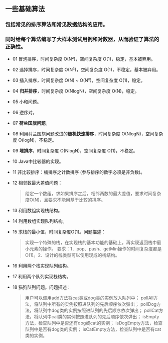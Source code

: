 ## 一些基础算法
### 包括常见的排序算法和常见数据结构的应用。
### 同时给每个算法编写了大样本测试用例和对数器，从而验证了算法的正确性。

- 01 冒泡排序，时间复杂度 O(N²)，空间复杂度 O(1)，稳定，基本被弃用。

- 02 选择排序，时间复杂度 O(N²)，空间复杂度 O(1)，不稳定，基本被弃用。

- 03 插入排序，时间复杂度 O(N) ~ O(N²)，空间复杂度 O(1)，稳定。

- 04 **归并排序**，时间复杂度 O(NlogN)，空间复杂度 O(N)，稳定。

- 05 小和问题。

- 06 逆序对。

- 07 **荷兰国旗问题**。

- 08 利用荷兰国旗问题改进的**随机快速排序**，时间复杂度 O(NlogN)，空间复杂度 O(logN)，不稳定。

- 09 **堆排序**，时间复杂度 O(NlogN)，空间复杂度 O(1)，不稳定。

- 10 Java中比较器的实现。

- 11 非比较排序：桶排序之计数排序 (参与排序的数字必须是非负数)。

- 12 相邻数最大差值问题：

  > 给定一个数组，求如果排序之后，相邻两数的最大差值，要求时间复杂度O(N)，且要求不能用基于比较的排序。

- 13 利用数组实现栈结构。

- 14 利用数组实现队列结构。

- 15 求栈的最小值，时间复杂度O(1)。问题描述：
  > 实现一个特殊的栈，在实现栈的基本功能的基础上，再实现返回栈中最小元素的操作。
  要求：1．pop、push、getMin操作的时间复杂度都是O(1)。2．设计的栈类型可以使用现成的栈结构。
  
- 16 利用两个栈实现队列结构。

- 17 利用两个队列实现栈结构。

- 18 猫狗队列问题。问题描述：
  > 用户可以调用add方法将cat类或dog类的实例放入队列中；
  pollAll方法，将队列中所有的实例按照进队列的先后顺序依次弹出；
  pollDog方法，将队列中dog类的实例按照进队列的先后顺序依次弹出；
  pollCat方法，将队列中cat类的实例按照进队列的先后顺序依次弹出；
  isEmpty方法，检查队列中是否还有dog或cat的实例； 
  isDogEmpty方法，检查队列中是否有dog类的实例；
  isCatEmpty方法，检查队列中是否有cat类的实例。